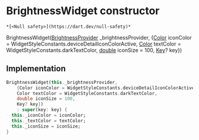 


# BrightnessWidget constructor




    *[<Null safety>](https://dart.dev/null-safety)*



BrightnessWidget([BrightnessProvider](../../providers_brightness_provider/BrightnessProvider-class.md) _brightnessProvider, {[Color](https://api.flutter.dev/flutter/dart-ui/Color-class.html) iconColor = WidgetStyleConstants.deviceDetailIconColorActive, [Color](https://api.flutter.dev/flutter/dart-ui/Color-class.html) textColor = WidgetStyleConstants.darkTextColor, [double](https://api.flutter.dev/flutter/dart-core/double-class.html) iconSize = 100, [Key](https://api.flutter.dev/flutter/foundation/Key-class.html)? key})





## Implementation

```dart
BrightnessWidget(this._brightnessProvider,
    {Color iconColor = WidgetStyleConstants.deviceDetailIconColorActive,
    Color textColor = WidgetStyleConstants.darkTextColor,
    double iconSize = 100,
    Key? key})
    : super(key: key) {
  this._iconColor = iconColor;
  this._textColor = textColor;
  this._iconSize = iconSize;
}
```







